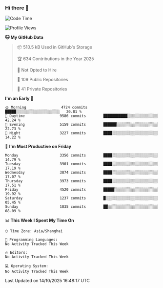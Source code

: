 ### Hi there 👋

<!--
**qbosen/qbosen** is a ✨ _special_ ✨ repository because its `README.md` (this file) appears on your GitHub profile.

Here are some ideas to get you started:

- 🔭 I’m currently working on ...
- 🌱 I’m currently learning ...
- 👯 I’m looking to collaborate on ...
- 🤔 I’m looking for help with ...
- 💬 Ask me about ...
- 📫 How to reach me: ...
- 😄 Pronouns: ...
- ⚡ Fun fact: ...
-->

<!--START_SECTION:waka-->
![Code Time](http://img.shields.io/badge/Code%20Time-2%2C111%20hrs%2036%20mins-blue)

![Profile Views](http://img.shields.io/badge/Profile%20Views-1-blue)

**🐱 My GitHub Data** 

> 📦 510.5 kB Used in GitHub's Storage 
 > 
> 🏆 634 Contributions in the Year 2025
 > 
> 🚫 Not Opted to Hire
 > 
> 📜 109 Public Repositories 
 > 
> 🔑 41 Private Repositories 
 > 
**I'm an Early 🐤** 

```text
🌞 Morning                4724 commits        █████░░░░░░░░░░░░░░░░░░░░   20.81 % 
🌆 Daytime                9586 commits        ███████████░░░░░░░░░░░░░░   42.24 % 
🌃 Evening                5159 commits        ██████░░░░░░░░░░░░░░░░░░░   22.73 % 
🌙 Night                  3227 commits        ████░░░░░░░░░░░░░░░░░░░░░   14.22 % 
```
📅 **I'm Most Productive on Friday** 

```text
Monday                   3356 commits        ████░░░░░░░░░░░░░░░░░░░░░   14.79 % 
Tuesday                  3901 commits        ████░░░░░░░░░░░░░░░░░░░░░   17.19 % 
Wednesday                3874 commits        ████░░░░░░░░░░░░░░░░░░░░░   17.07 % 
Thursday                 3973 commits        ████░░░░░░░░░░░░░░░░░░░░░   17.51 % 
Friday                   4520 commits        █████░░░░░░░░░░░░░░░░░░░░   19.92 % 
Saturday                 1237 commits        █░░░░░░░░░░░░░░░░░░░░░░░░   05.45 % 
Sunday                   1835 commits        ██░░░░░░░░░░░░░░░░░░░░░░░   08.09 % 
```


📊 **This Week I Spent My Time On** 

```text
🕑︎ Time Zone: Asia/Shanghai

💬 Programming Languages: 
No Activity Tracked This Week

🔥 Editors: 
No Activity Tracked This Week

💻 Operating System: 
No Activity Tracked This Week
```


 Last Updated on 14/10/2025 16:48:17 UTC
<!--END_SECTION:waka-->
